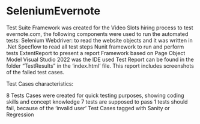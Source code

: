 # SeleniumEvernote

Test Suite Framework was created for the Video Slots hiring process to test evernote.com, the following components were used to run the automated tests: Selenium Webdriver: to read the website objects and it was written in .Net Specflow to read all test steps Nunit framework to run and perform tests ExtentReport to present a report Framework based on Page Object Model Visual Studio 2022 was the IDE used Test Report can be found in the folder “TestResults” in the ‘index.html’ file. This report includes screenshots of the failed test cases.

Test Cases characteristics:

8 Tests Cases were created for quick testing purposes, showing coding skills and concept knowledge
7 tests are supposed to pass
1 tests should fail, because of the ‘invalid user’
Test Cases tagged with Sanity or Regression
